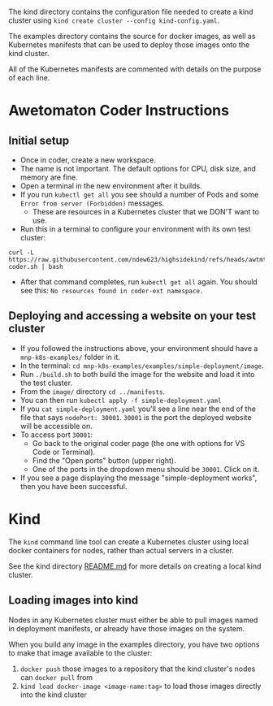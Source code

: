 The kind directory contains the configuration file needed to create a kind cluster using `kind create cluster --config kind-config.yaml`.

The examples directory contains the source for docker images, as well as Kubernetes manifests that can be used to deploy those images onto the kind cluster.

All of the Kubernetes manifests are commented with details on the purpose of each line.

# Awetomaton Coder Instructions

## Initial setup
- Once in coder, create a new workspace.
- The name is not important. The default options for CPU, disk size, and memory are fine.
- Open a terminal in the new environment after it builds.
- If you run `kubectl get all` you see should a number of Pods and some `Error from server (Forbidden)` messages.
  - These are resources in a Kubernetes cluster that we DON'T want to use.
- Run this in a terminal to configure your environment with its own test cluster:
```
curl -L https://raw.githubusercontent.com/ndew623/highsidekind/refs/heads/awtmtncoder/setupkind-coder.sh | bash
```
- After that command completes, run `kubectl get all` again. You should see this: `No resources found in coder-ext namespace.`

## Deploying and accessing a website on your test cluster
- If you followed the instructions above, your environment should have a `mnp-k8s-examples/` folder in it.
- In the terminal: `cd mnp-k8s-examples/examples/simple-deployment/image`.
- Run `./build.sh` to both build the image for the website and load it into the test cluster.
- From the `image/` directory `cd ../manifests`.
- You can then run `kubectl apply -f simple-deployment.yaml`
- If you `cat simple-deployment.yaml` you'll see a line near the end of the file that says `nodePort: 30001`. `30001` is the port the deployed website will be accessible on.
- To access port `30001`:
  - Go back to the original coder page (the one with options for VS Code or Terminal).
  - Find the "Open ports" button (upper right).
  - One of the ports in the dropdown menu should be `30001`. Click on it.
- If you see a page displaying the message "simple-deployment works", then you have been successful.

# Kind
The `kind` command line tool can create a Kubernetes cluster using local docker containers for nodes, rather than actual servers in a cluster.

See the kind directory [README.md](kind/README.md) for more details on creating a local kind cluster.

## Loading images into kind
Nodes in any Kubernetes cluster must either be able to pull images named in deployment manifests, or already have those images on the system.

When you build any image in the examples directory, you have two options to make that image available to the cluster:

1. `docker push` those images to a repository that the kind cluster's nodes can `docker pull` from
2. `kind load docker-image <image-name:tag>` to load those images directly into the kind cluster
